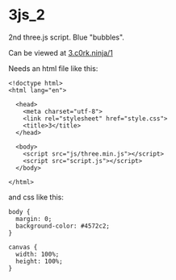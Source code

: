 # 3js_2
2nd three.js script. Blue "bubbles".

Can be viewed at [3.c0rk.ninja/1](http://3.c0rk.ninja/1)

Needs an html file like this:

```
<!doctype html>
<html lang="en">

  <head>
    <meta charset="utf-8">
    <link rel="stylesheet" href="style.css">
    <title>3</title>
  </head>

  <body>
    <script src="js/three.min.js"></script>
    <script src="script.js"></script>
  </body>

</html>
```

and css like this:

```
body {
  margin: 0;
  background-color: #4572c2;
}

canvas {
  width: 100%;
  height: 100%;
}
```